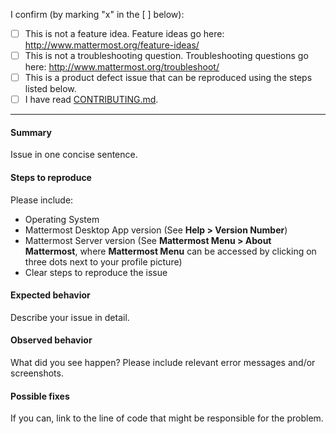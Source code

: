 I confirm (by marking "x" in the [ ] below): 

- [ ] This is not a feature idea. Feature ideas go here: http://www.mattermost.org/feature-ideas/
- [ ] This is not a troubleshooting question. Troubleshooting questions go here: http://www.mattermost.org/troubleshoot/
- [ ] This is a product defect issue that can be reproduced using the steps listed below.
- [ ] I have read [CONTRIBUTING.md](https://github.com/mattermost/desktop/blob/master/CONTRIBUTING.md). 

---

#### Summary

Issue in one concise sentence.

#### Steps to reproduce

Please include: 
- Operating System
- Mattermost Desktop App version (See **Help > Version Number**) 
- Mattermost Server version (See **Mattermost Menu > About Mattermost**, where **Mattermost Menu** can be accessed by clicking on three dots next to your profile picture) 
- Clear steps to reproduce the issue

#### Expected behavior

Describe your issue in detail.

#### Observed behavior

What did you see happen? Please include relevant error messages and/or screenshots.

#### Possible fixes

If you can, link to the line of code that might be responsible for the problem.

